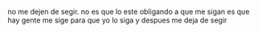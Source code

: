 no me dejen de segir.
no es que lo este obligando  a que me sigan es que hay gente me sige para que yo lo siga y despues me deja de segir

